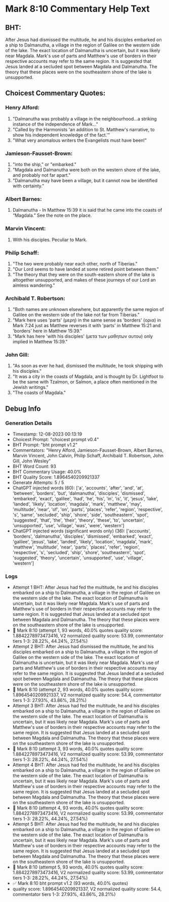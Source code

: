 # Mark 8:10 Commentary Help Text

## BHT:
After Jesus had dismissed the multitude, he and his disciples embarked on a ship to Dalmanutha, a village in the region of Galilee on the western side of the lake. The exact location of Dalmanutha is uncertain, but it was likely near Magdala. Mark's use of parts and Matthew's use of borders in their respective accounts may refer to the same region. It is suggested that Jesus landed at a secluded spot between Magdala and Dalmanutha. The theory that these places were on the southeastern shore of the lake is unsupported.

## Choicest Commentary Quotes:
### Henry Alford:
1. "Dalmanutha was probably a village in the neighbourhood...a striking instance of the independence of Mark..." 
2. "Called by the Harmonists 'an addition to St. Matthew's narrative, to show his independent knowledge of the fact.'"
3. "What very anomalous writers the Evangelists must have been!"

### Jamieson-Fausset-Brown:
1. "into the ship," or "embarked."
2. "Magdala and Dalmanutha were both on the western shore of the lake, and probably not far apart."
3. "Dalmanutha may have been a village, but it cannot now be identified with certainty."

### Albert Barnes:
1. Dalmanutha - In Matthew 15:39 it is said that he came into the coasts of “Magdala.” See the note on the place.


### Marvin Vincent:
1. With his disciples. Peculiar to Mark.


### Philip Schaff:
1. "The two were probably near each other, north of Tiberias."
2. "Our Lord seems to have landed at some retired point between them."
3. "The theory that they were on the south-eastern shore of the lake is altogether unsupported, and makes of these journeys of our Lord an aimless wandering."

### Archibald T. Robertson:
1. "Both names are unknown elsewhere, but apparently the same region of Galilee on the western side of the lake not far from Tiberias." 
2. "Mark here uses 'parts' (μερη) in the same sense as 'borders' (ορια) in Mark 7:24 just as Matthew reverses it with 'parts' in Matthew 15:21 and 'borders' here in Matthew 15:39."
3. "Mark has here 'with his disciples' (μετα των μαθητων αυτου) only implied in Matthew 15:39."

### John Gill:
1. "As soon as ever he had, dismissed the multitude, he took shipping with his disciples." 
2. "It was a city in the coasts of Magdala, and is thought by Dr. Lightfoot to be the same with Tzalmon, or Salmon, a place often mentioned in the Jewish writings."
3. "The coasts of Magdala."


## Debug Info
### Generation Details
- Timestamp: 12-08-2023 00:13:19
- Choicest Prompt: "choicest prompt v0.4"
- BHT Prompt: "bht prompt v1.2"
- Commentators: "Henry Alford, Jamieson-Fausset-Brown, Albert Barnes, Marvin Vincent, John Calvin, Philip Schaff, Archibald T. Robertson, John Gill, John Wesley"
- BHT Word Count: 93
- BHT Commentary Usage: 40.0%
- BHT Quality Score: 1.8964540209921337
- Generate Attempts: 5 / 5
- ChatGPT injected words (60):
	['a', 'accounts', 'after', 'and', 'at', 'between', 'borders', 'but', 'dalmanutha', 'disciples', 'dismissed', 'embarked', 'exact', 'galilee', 'had', 'he', 'his', 'in', 'is', 'it', 'jesus', 'lake', 'landed', 'likely', 'location', 'magdala', 'mark', 'matthew', 'may', 'multitude', 'near', 'of', 'on', 'parts', 'places', 'refer', 'region', 'respective', 's', 'same', 'secluded', 'ship', 'shore', 'side', 'southeastern', 'spot', 'suggested', 'that', 'the', 'their', 'theory', 'these', 'to', 'uncertain', 'unsupported', 'use', 'village', 'was', 'were', 'western']
- ChatGPT injected words (significant words only) (36):
	['accounts', 'borders', 'dalmanutha', 'disciples', 'dismissed', 'embarked', 'exact', 'galilee', 'jesus', 'lake', 'landed', 'likely', 'location', 'magdala', 'mark', 'matthew', 'multitude', 'near', 'parts', 'places', 'refer', 'region', 'respective', 's', 'secluded', 'ship', 'shore', 'southeastern', 'spot', 'suggested', 'theory', 'uncertain', 'unsupported', 'use', 'village', 'western']

### Logs
- Attempt 1 BHT: After Jesus had fed the multitude, he and his disciples embarked on a ship to Dalmanutha, a village in the region of Galilee on the western side of the lake. The exact location of Dalmanutha is uncertain, but it was likely near Magdala. Mark's use of parts and Matthew's use of borders in their respective accounts may refer to the same region. It is suggested that Jesus landed at a secluded spot between Magdala and Dalmanutha. The theory that these places were on the southeastern shore of the lake is unsupported.
- 🔄 Mark 8:10 (attempt 1, 93 words, 40.0% quotes quality score: 1.8842278973473416, V2 normalized quality score: 53.99, commentator tiers 1-3: 28.22%, 44.24%, 27.54%)
- Attempt 2 BHT: After Jesus had dismissed the multitude, he and his disciples embarked on a ship to Dalmanutha, a village in the region of Galilee on the western side of the lake. The exact location of Dalmanutha is uncertain, but it was likely near Magdala. Mark's use of parts and Matthew's use of borders in their respective accounts may refer to the same region. It is suggested that Jesus landed at a secluded spot between Magdala and Dalmanutha. The theory that these places were on the southeastern shore of the lake is unsupported.
- 🔄 Mark 8:10 (attempt 2, 93 words, 40.0% quotes quality score: 1.8964540209921337, V2 normalized quality score: 54.4, commentator tiers 1-3: 27.93%, 43.86%, 28.21%)
- Attempt 3 BHT: After Jesus had fed the multitude, he and his disciples embarked on a ship to Dalmanutha, a village in the region of Galilee on the western side of the lake. The exact location of Dalmanutha is uncertain, but it was likely near Magdala. Mark's use of parts and Matthew's use of borders in their respective accounts may refer to the same region. It is suggested that Jesus landed at a secluded spot between Magdala and Dalmanutha. The theory that these places were on the southeastern shore of the lake is unsupported.
- 🔄 Mark 8:10 (attempt 3, 93 words, 40.0% quotes quality score: 1.8842278973473416, V2 normalized quality score: 53.99, commentator tiers 1-3: 28.22%, 44.24%, 27.54%)
- Attempt 4 BHT: After Jesus had fed the multitude, he and his disciples embarked on a ship to Dalmanutha, a village in the region of Galilee on the western side of the lake. The exact location of Dalmanutha is uncertain, but it was likely near Magdala. Mark's use of parts and Matthew's use of borders in their respective accounts may refer to the same region. It is suggested that Jesus landed at a secluded spot between Magdala and Dalmanutha. The theory that these places were on the southeastern shore of the lake is unsupported.
- 🔄 Mark 8:10 (attempt 4, 93 words, 40.0% quotes quality score: 1.8842278973473416, V2 normalized quality score: 53.99, commentator tiers 1-3: 28.22%, 44.24%, 27.54%)
- Attempt 5 BHT: After Jesus had fed the multitude, he and his disciples embarked on a ship to Dalmanutha, a village in the region of Galilee on the western side of the lake. The exact location of Dalmanutha is uncertain, but it was likely near Magdala. Mark's use of parts and Matthew's use of borders in their respective accounts may refer to the same region. It is suggested that Jesus landed at a secluded spot between Magdala and Dalmanutha. The theory that these places were on the southeastern shore of the lake is unsupported.
- 🔄 Mark 8:10 (attempt 5, 93 words, 40.0% quotes quality score: 1.8842278973473416, V2 normalized quality score: 53.99, commentator tiers 1-3: 28.22%, 44.24%, 27.54%)
- ✅ Mark 8:10 bht prompt v1.2 (93 words, 40.0% quotes)
- quality score: 1.8964540209921337, V2 normalized quality score: 54.4, commentator tiers 1-3: 27.93%, 43.86%, 28.21%)